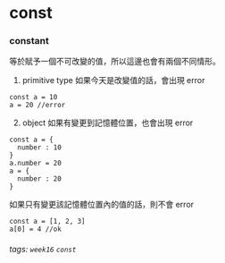 # const
### constant
等於賦予一個不可改變的值，所以這邊也會有兩個不同情形。
1. primitive type 如果今天是改變值的話，會出現 error
```javascript=
const a = 10
a = 20 //error
```
2. object 如果有變更到記憶體位置，也會出現 error
```javascript=
const a = {
  number : 10
}
a.number = 20
a = {
  number : 20
}
```
如果只有變更該記憶體位置內的值的話，則不會 error
```javascript=
const a = [1, 2, 3]
a[0] = 4 //ok
```

###### tags: `week16` `const`